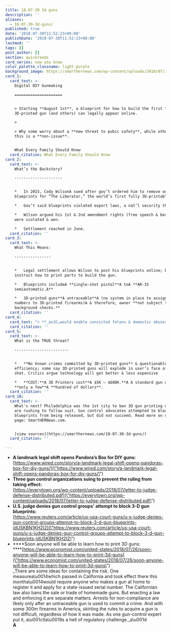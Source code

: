 ```yaml
---
title: 18.07.30 3d guns
description: ''
aliases:
  - 18-07-30-3d-guns/
published: true
date: '2018-07-30T11:52:23+00:00'
publishDate: '2018-07-30T11:52:23+00:00'
lastmod: ''
tags: []
post_author: []
section: quickreads
card_series: now you know
color_palette_classname: light-purple
background_image: https://smarthernews.com/wp-content/uploads/2018/07/JAc-Umt5.jpeg
card_1:
  card_text: >-
    Digital DIY Gunmaking

    =====================


    > Starting **August 1st**, a blueprint for how to build the first fully
    3D-printed gun (and others) can legally appear online.

    > 

    > Why some worry about a **new threat to pubic safety**, while others say
    this is a **non-issue**.


    What Every Family Should Know
  card_citation: What Every Family Should Know
card_2:
  card_text: >-
    What’s the Backstory?

    ---------------------


    *   In 2015, Cody WilsonA sued after gov’t ordered him to remove online
    blueprints for “The Liberator,” the world’s first fully 3D-printable gun.

    *   Gov’t said blueprints violated export laws, a nat’l security threat.

    *   Wilson argued his 1st & 2nd amendment rights (free speech & bear arms)
    were violated & won.

    *   Settlement reached in June.
  card_citation: ''
card_3:
  card_text: >-
    What This Means:

    ----------------


    *   Legal settlement allows Wilson to post his blueprints online; blueprints
    instruct how to print parts to build the gun.

    *   Blueprints includeA **single-shot pistol**A toA **AR-15
    semiautomatic.A**

    *   3D-printed guns**A untraceable**A (no system in place to assign serial
    numbers to 3D-printed firearms)A & therefore, owner **not subject to
    background checks.**
  card_citation: ''
card_4:
  card_text: "> **_ax1C…would enable convicted felons & domestic abusers to download schematics online & print their own illegal & untraceable guns.”_**  n> Nick Suplina, Everytown for Gun Safety Managing Directorn> n> _**ax1CI donax19t see it likely at all that criminals will use this clunky and expensive technology.”**  n> _Lawrence Keane,A National Shooting Sports FoundationA general counsel"
  card_citation: ''
card_5:
  card_text: >-
    What is the TRUE threat?

    ------------------------


    *   **No known crimes committed by 3D-printed guns** & questionable
    efficiency; some say 3D-printed guns will explode in user’s face after one
    shot. Critics argue technology will get better & less expensive

    *   **COST:**A 3D Printers cost**A $5K – $600K.**A A standard gun costs
    **only a few**A **hundred of dollars**.
  card_citation: ''
card_10:
  card_text: >-
    What's next? Philadelphia was the 1st city to ban 3D gun printing now others
    are rushing to follow suit. Gun control advocates attempted to block the
    blueprints from being released, but did not succeed. Read more on our source
    page: SmartHERNews.com.


    [view sources](https://smarthernews.com/18-07-30-3d-guns/)
  card_citation: ''

---
```

*   **A landmark legal shift opens Pandora’s Box for DIY guns:**  
    [https://www.wired.com/story/a-landmark-legal-shift-opens-pandoras-box-for-diy-guns/](\"https://www.wired.com/story/a-landmark-legal-shift-opens-pandoras-box-for-diy-guns/\")
*   **Three gun control organizations suing to prevent the ruling from taking effect:**  
    [https://everytown.org/wp-content/uploads/2018/07/letter-to-judge-defense-distributed.pdf](\"https://everytown.org/wp-content/uploads/2018/07/letter-to-judge-defense-distributed.pdf\")
*   **U.S. judge denies gun control groups’ attempt to block 3-D gun blueprints:**  
    [https://www.reuters.com/article/us-usa-court-guns/u-s-judge-denies-gun-control-groups-attempt-to-block-3-d-gun-blueprints-idUSKBN1KH2I2](\"https://www.reuters.com/article/us-usa-court-guns/u-s-judge-denies-gun-control-groups-attempt-to-block-3-d-gun-blueprints-idUSKBN1KH2I2\")
*   ****Soon anyone will be able to learn how to print 3D guns:  
    ****[https://www.economist.com/united-states/2018/07/26/soon-anyone-will-be-able-to-learn-how-to-print-3d-guns](\"https://www.economist.com/united-states/2018/07/26/soon-anyone-will-be-able-to-learn-how-to-print-3d-guns\")  
    _There are some ideas for containing the risk. One measurea\\u0014which passed in California and took effect there this montha\\u0014would require anyone who makes a gun at home to register it and apply for a state-issued serial number. The Californian law also bans the sale or trade of homemade guns. But enacting a law and enforcing it are separate matters. Arrests for non-compliance are likely only after an untraceable gun is used to commit a crime. And with some 300m firearms in America, skirting the rules to acquire a gun is not difficult, regardless of how it was made. As one gun-control expert put it, a\\u001cIta\\u0019s a hell of regulatory challenge._a\\u001d  
    ****A****